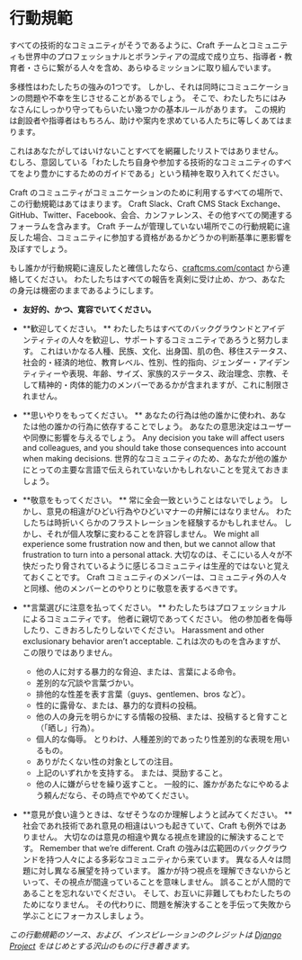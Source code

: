 # 行動規範

すべての技術的なコミュニティがそうであるように、Craft チームとコミュニティも世界中のプロフェッショナルとボランティアの混成で成り立ち、指導者・教育者・さらに繋がる人々を含め、あらゆるミッションに取り組んでいます。

多様性はわたしたちの強みの1つです。 しかし、それは同時にコミュニケーションの問題や不幸を生じさせることがあるでしょう。 そこで、わたしたちにはみなさんにしっかり守ってもらいたい幾つかの基本ルールがあります。 この規約は創設者や指導者はもちろん、助けや案内を求めている人たちに等しくあてはまります。

これはあなたがしてはいけないことすべてを網羅したリストではありません。 むしろ、意図している「わたしたち自身や参加する技術的なコミュニティのすべてをより豊かにするためのガイドである」という精神を取り入れてください。

Craft のコミュニティがコミュニケーションのために利用するすべての場所で、この行動規範はあてはまります。 Craft Slack、Craft CMS Stack Exchange、GitHub、Twitter、Facebook、会合、カンファレンス、その他すべての関連するフォーラムを含みます。 Craft チームが管理していない場所でこの行動規範に違反した場合、コミュニティに参加する資格があるかどうかの判断基準に悪影響を及ぼすでしょう。

もし誰かが行動規範に違反したと確信したなら、[craftcms.com/contact](https://craftcms.com/contact) から連絡してください。 わたしたちはすべての報告を真剣に受け止め、かつ、あなたの身元は機密のままであるようにします。

- **友好的、かつ、寛容でいてください。**
- **歓迎してください。 ** わたしたちはすべてのバックグラウンドとアイデンティティの人々を歓迎し、サポートするコミュニティであろうと努力します。 これはいかなる人種、民族、文化、出身国、肌の色、移住ステータス、社会的・経済的地位、教育レベル、性別、性的指向、ジェンダー・アイデンティティーや表現、年齢、サイズ、家族的ステータス、政治理念、宗教、そして精神的・肉体的能力のメンバーであるかが含まれますが、これに制限されません。
- **思いやりをもってください。 ** あなたの行為は他の誰かに使われ、あなたは他の誰かの行為に依存することでしょう。 あなたの意思決定はユーザーや同僚に影響を与えるでしょう。 Any decision you take will affect users and colleagues, and you should take those consequences into account when making decisions. 世界的なコミュニティのため、あなたが他の誰かにとっての主要な言語で伝えられていないかもしれないことを覚えておきましょう。
- **敬意をもってください。 ** 常に全会一致ということはないでしょう。 しかし、意見の相違がひどい行為やひどいマナーの弁解にはなりません。 わたしたちは時折いくらかのフラストレーションを経験するかもしれません。 しかし、それが個人攻撃に変わることを許容しません。 We might all experience some frustration now and then, but we cannot allow that frustration to turn into a personal attack. 大切なのは、そこにいる人々が不快だったり脅されているように感じるコミュニティは生産的ではないと覚えておくことです。 Craft コミュニティのメンバーは、コミュニティ外の人々と同様、他のメンバーとのやりとりに敬意を表するべきです。
- **言葉選びに注意を払ってください。 ** わたしたちはプロフェッショナルによるコミュニティです。 他者に親切であってください。 他の参加者を侮辱したり、こきおろしたりしないでください。 Harassment and other exclusionary behavior aren’t acceptable. これは次のものを含みますが、この限りではありません。

  - 他の人に対する暴力的な脅迫、または、言葉による命令。
  - 差別的な冗談や言葉づかい。
  - 排他的な性差を表す言葉（guys、gentlemen、bros など）。
  - 性的に露骨な、または、暴力的な資料の投稿。
  - 他の人の身元を明らかにする情報の投稿、または、投稿すると脅すこと（「晒し」行為）。
  - 個人的な侮辱。 とりわけ、人種差別的であったり性差別的な表現を用いるもの。
  - ありがたくない性の対象としての注目。
  - 上記のいずれかを支持する。 または、奨励すること。
  - 他の人に嫌がらせを繰り返すこと。 一般的に、誰かがあたなにやめるよう頼んだなら、その時点でやめてください。

- **意見が食い違うときは、なぜそうなのか理解しようと試みてください。 ** 社会であれ技術であれ意見の相違はいつも起きていて、Craft も例外ではありません。 大切なのは意見の相違や異なる視点を建設的に解決することです。 Remember that we’re different. Craft の強みは広範囲のバックグラウンドを持つ人々による多彩なコミュニティから来ています。 異なる人々は問題に対し異なる展望を持っています。 誰かが持つ視点を理解できないからといって、その視点が間違っていることを意味しません。 誤ることが人間的であることを忘れないでください。 そして、お互いに非難してもわたしたちのためになりません。 その代わりに、問題を解決することを手伝って失敗から学ぶことにフォーカスしましょう。

*この行動規範のソース、および、インスピレーションのクレジットは [Django Project](https://www.djangoproject.com/conduct/) をはじめとする沢山のものに行き着きます。*
